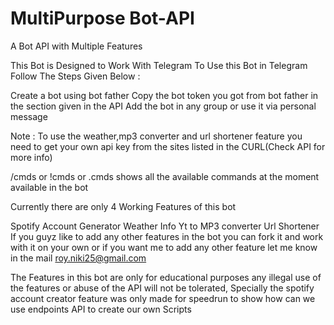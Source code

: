 # MultiPurpose Bot-API
 A Bot API with Multiple Features

This Bot is Designed to Work With Telegram To Use this Bot in Telegram Follow The Steps Given Below :

Create a bot using bot father
Copy the bot token you got from bot father in the section given in the API
Add the bot in any group or use it via personal message

Note : To use the weather,mp3 converter and url shortener feature you need to get your own api key from the sites listed in the CURL(Check API for more info)

/cmds or !cmds or .cmds shows all the available commands at the moment available in the bot

Currently there are only 4 Working Features of this bot

Spotify Account Generator
Weather Info
Yt to MP3 converter
Url Shortener
If you guyz like to add any other features in the bot you can fork it and work with it on your own or if you want me to add any other feature let me know in the mail roy.niki25@gmail.com

The Features in this bot are only for educational purposes any illegal use of the features or abuse of the API will not be tolerated, Specially the spotify account creator feature was only made for speedrun to show how can we use endpoints API to create our own Scripts
